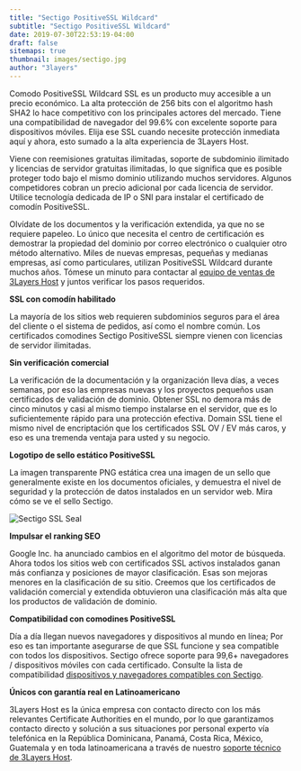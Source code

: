 ```yaml
---
title: "Sectigo PositiveSSL Wildcard"
subtitle: "Sectigo PositiveSSL Wildcard"
date: 2019-07-30T22:53:19-04:00
draft: false
sitemaps: true
thumbnail: images/sectigo.jpg
author: "3layers"
---
```


Comodo PositiveSSL Wildcard SSL es un producto muy accesible a un precio económico. La alta protección de 256 bits con el algoritmo hash SHA2 lo hace competitivo con los principales actores del mercado. Tiene una compatibilidad de navegador del 99.6% con excelente soporte para dispositivos móviles. Elija ese SSL cuando necesite protección inmediata aquí y ahora, esto sumado a la alta experiencia de 3Layers Host.

Viene con reemisiones gratuitas ilimitadas, soporte de subdominio ilimitado y licencias de servidor gratuitas ilimitadas, lo que significa que es posible proteger todo bajo el mismo dominio utilizando muchos servidores. Algunos competidores cobran un precio adicional por cada licencia de servidor. Utilice tecnología dedicada de IP o SNI para instalar el certificado de comodín PositiveSSL.

Olvídate de los documentos y la verificación extendida, ya que no se requiere papeleo. Lo único que necesita el centro de certificación es demostrar la propiedad del dominio por correo electrónico o cualquier otro método alternativo. Miles de nuevas empresas, pequeñas y medianas empresas, así como particulares, utilizan PositiveSSL Wildcard durante muchos años. Tómese un minuto para contactar al [equipo de ventas de 3Layers Host](https://3layers.host/contact/) y juntos verificar los pasos requeridos.

**SSL con comodín habilitado**

La mayoría de los sitios web requieren subdominios seguros para el área del cliente o el sistema de pedidos, así como el nombre común. Los certificados comodines Sectigo PositiveSSL siempre vienen con licencias de servidor ilimitadas.

**Sin verificación comercial**

La verificación de la documentación y la organización lleva días, a veces semanas, por eso las empresas nuevas y los proyectos pequeños usan certificados de validación de dominio. Obtener SSL no demora más de cinco minutos y casi al mismo tiempo instalarse en el servidor, que es lo suficientemente rápido para una protección efectiva. Domain SSL tiene el mismo nivel de encriptación que los certificados SSL OV / EV más caros, y eso es una tremenda ventaja para usted y su negocio.

**Logotipo de sello estático PositiveSSL**

La imagen transparente PNG estática crea una imagen de un sello que generalmente existe en los documentos oficiales, y demuestra el nivel de seguridad y la protección de datos instalados en un servidor web. Mira cómo se ve el sello Sectigo.

![Sectigo SSL Seal](/images/sectigo_seal.png)

**Impulsar el ranking SEO**

Google Inc. ha anunciado cambios en el algoritmo del motor de búsqueda. Ahora todos los sitios web con certificados SSL activos instalados ganan más confianza y posiciones de mayor clasificación. Esas son mejoras menores en la clasificación de su sitio. Creemos que los certificados de validación comercial y extendida obtuvieron una clasificación más alta que los productos de validación de dominio.

**Compatibilidad con comodines PositiveSSL**

Día a día llegan nuevos navegadores y dispositivos al mundo en línea; Por eso es tan importante asegurarse de que SSL funcione y sea compatible con todos los dispositivos. Sectigo ofrece soporte para 99,6+ navegadores / dispositivos móviles con cada certificado. Consulte la lista de compatibilidad [dispositivos y navegadores compatibles con Sectigo](https://3layers.host/compatibilidad-de-dispositivos-con-ssl/).

**Únicos con garantía real en Latinoamericano**

3Layers Host es la única empresa con contacto directo con los más relevantes Certificate Authorities en el mundo, por lo que garantizamos contacto directo y solución a sus situaciones por personal experto vía telefónica en la República Dominicana, Panamá, Costa Rica, México, Guatemala y en toda latinoamericana a través de nuestro [soporte técnico de 3Layers Host](https://3layers.host/contact/).

